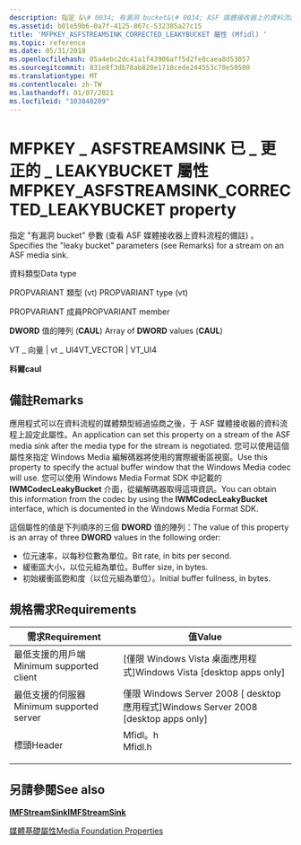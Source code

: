 ```yaml
---
description: 指定 &\# 0034; 有漏洞 bucket&\# 0034; ASF 媒體接收器上的資料流程參數。
ms.assetid: b01e59b6-0a7f-4125-867c-532385a27c15
title: 'MFPKEY_ASFSTREAMSINK_CORRECTED_LEAKYBUCKET 屬性 (Mfidl) '
ms.topic: reference
ms.date: 05/31/2018
ms.openlocfilehash: 05a4ebc2dc41a1f43906aff5d2fe8caea8d53057
ms.sourcegitcommit: 831e8f3db78ab820e1710cede244553c70e50500
ms.translationtype: MT
ms.contentlocale: zh-TW
ms.lasthandoff: 01/07/2021
ms.locfileid: "103848209"
---
```

# <a name="mfpkey_asfstreamsink_corrected_leakybucket-property"></a><span data-ttu-id="9aaac-103">MFPKEY \_ ASFSTREAMSINK 已 \_ 更正的 \_ LEAKYBUCKET 屬性</span><span class="sxs-lookup"><span data-stu-id="9aaac-103">MFPKEY\_ASFSTREAMSINK\_CORRECTED\_LEAKYBUCKET property</span></span>

<span data-ttu-id="9aaac-104">指定 "有漏洞 bucket" 參數 (查看 ASF 媒體接收器上資料流程的備註) 。</span><span class="sxs-lookup"><span data-stu-id="9aaac-104">Specifies the "leaky bucket" parameters (see Remarks) for a stream on an ASF media sink.</span></span>



<span data-ttu-id="9aaac-105">資料類型</span><span class="sxs-lookup"><span data-stu-id="9aaac-105">Data type</span></span>

<span data-ttu-id="9aaac-106">PROPVARIANT 類型 (vt) </span><span class="sxs-lookup"><span data-stu-id="9aaac-106">PROPVARIANT type (vt)</span></span>

<span data-ttu-id="9aaac-107">PROPVARIANT 成員</span><span class="sxs-lookup"><span data-stu-id="9aaac-107">PROPVARIANT member</span></span>

<span data-ttu-id="9aaac-108">**DWORD** 值的陣列 (**CAUL**) </span><span class="sxs-lookup"><span data-stu-id="9aaac-108">Array of **DWORD** values (**CAUL**)</span></span>

<span data-ttu-id="9aaac-109">VT \_ 向量 \| vt \_ UI4</span><span class="sxs-lookup"><span data-stu-id="9aaac-109">VT\_VECTOR \| VT\_UI4</span></span>

<span data-ttu-id="9aaac-110">**科爾**</span><span class="sxs-lookup"><span data-stu-id="9aaac-110">**caul**</span></span>



## <a name="remarks"></a><span data-ttu-id="9aaac-111">備註</span><span class="sxs-lookup"><span data-stu-id="9aaac-111">Remarks</span></span>

<span data-ttu-id="9aaac-112">應用程式可以在資料流程的媒體類型經過協商之後，于 ASF 媒體接收器的資料流程上設定此屬性。</span><span class="sxs-lookup"><span data-stu-id="9aaac-112">An application can set this property on a stream of the ASF media sink after the media type for the stream is negotiated.</span></span> <span data-ttu-id="9aaac-113">您可以使用這個屬性來指定 Windows Media 編解碼器將使用的實際緩衝區視窗。</span><span class="sxs-lookup"><span data-stu-id="9aaac-113">Use this property to specify the actual buffer window that the Windows Media codec will use.</span></span> <span data-ttu-id="9aaac-114">您可以使用 Windows Media Format SDK 中記載的 **IWMCodecLeakyBucket** 介面，從編解碼器取得這項資訊。</span><span class="sxs-lookup"><span data-stu-id="9aaac-114">You can obtain this information from the codec by using the **IWMCodecLeakyBucket** interface, which is documented in the Windows Media Format SDK.</span></span>

<span data-ttu-id="9aaac-115">這個屬性的值是下列順序的三個 **DWORD** 值的陣列：</span><span class="sxs-lookup"><span data-stu-id="9aaac-115">The value of this property is an array of three **DWORD** values in the following order:</span></span>

-   <span data-ttu-id="9aaac-116">位元速率，以每秒位數為單位。</span><span class="sxs-lookup"><span data-stu-id="9aaac-116">Bit rate, in bits per second.</span></span>
-   <span data-ttu-id="9aaac-117">緩衝區大小，以位元組為單位。</span><span class="sxs-lookup"><span data-stu-id="9aaac-117">Buffer size, in bytes.</span></span>
-   <span data-ttu-id="9aaac-118">初始緩衝區飽和度（以位元組為單位）。</span><span class="sxs-lookup"><span data-stu-id="9aaac-118">Initial buffer fullness, in bytes.</span></span>

## <a name="requirements"></a><span data-ttu-id="9aaac-119">規格需求</span><span class="sxs-lookup"><span data-stu-id="9aaac-119">Requirements</span></span>



| <span data-ttu-id="9aaac-120">需求</span><span class="sxs-lookup"><span data-stu-id="9aaac-120">Requirement</span></span> | <span data-ttu-id="9aaac-121">值</span><span class="sxs-lookup"><span data-stu-id="9aaac-121">Value</span></span> |
|-------------------------------------|------------------------------------------------------------------------------------|
| <span data-ttu-id="9aaac-122">最低支援的用戶端</span><span class="sxs-lookup"><span data-stu-id="9aaac-122">Minimum supported client</span></span><br/> | <span data-ttu-id="9aaac-123">\[僅限 Windows Vista 桌面應用程式\]</span><span class="sxs-lookup"><span data-stu-id="9aaac-123">Windows Vista \[desktop apps only\]</span></span><br/>                                     |
| <span data-ttu-id="9aaac-124">最低支援的伺服器</span><span class="sxs-lookup"><span data-stu-id="9aaac-124">Minimum supported server</span></span><br/> | <span data-ttu-id="9aaac-125">僅限 Windows Server 2008 \[ desktop 應用程式\]</span><span class="sxs-lookup"><span data-stu-id="9aaac-125">Windows Server 2008 \[desktop apps only\]</span></span><br/>                               |
| <span data-ttu-id="9aaac-126">標頭</span><span class="sxs-lookup"><span data-stu-id="9aaac-126">Header</span></span><br/>                   | <dl> <span data-ttu-id="9aaac-127"><dt>Mfidl。h</dt></span><span class="sxs-lookup"><span data-stu-id="9aaac-127"><dt>Mfidl.h</dt></span></span> </dl> |



## <a name="see-also"></a><span data-ttu-id="9aaac-128">另請參閱</span><span class="sxs-lookup"><span data-stu-id="9aaac-128">See also</span></span>

<dl> <dt>

[<span data-ttu-id="9aaac-129">**IMFStreamSink**</span><span class="sxs-lookup"><span data-stu-id="9aaac-129">**IMFStreamSink**</span></span>](/windows/desktop/api/mfidl/nn-mfidl-imfstreamsink)
</dt> <dt>

[<span data-ttu-id="9aaac-130">媒體基礎屬性</span><span class="sxs-lookup"><span data-stu-id="9aaac-130">Media Foundation Properties</span></span>](media-foundation-properties.md)
</dt> </dl>

 

 




